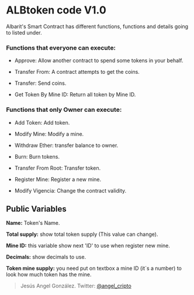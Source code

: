 # ALBtoken code V1.0

Albarit's Smart Contract has different functions, functions and details going to listed under.

### Functions that everyone can execute:

* Approve: Allow another contract to spend some tokens in your behalf.

* Transfer From: A contract attempts to get the coins.

* Transfer: Send coins.

* Get Token By Mine ID: Return all token by Mine ID.

### Functions that only Owner can execute:

* Add Token: Add token.

* Modify Mine: Modify a mine.

* Withdraw Ether: transfer balance to owner.

* Burn: Burn tokens.

* Transfer From Root: Transfer token.

* Register Mine: Register a new mine.

* Modify Vigencia: Change the contract validity.

## Public Variables

**Name:** Token's Name.

**Total supply:** show total token supply (This value can change).

**Mine ID:** this variable show next 'ID' to use when register new mine.

**Decimals:** show decimals to use.

**Token mine supply:** you need put on textbox a mine ID (it´s a number) to look how much token has the mine.


>Jesús Angel González.
Twitter: [@angel_cripto](https://twitter.com/@angel_cripto)
